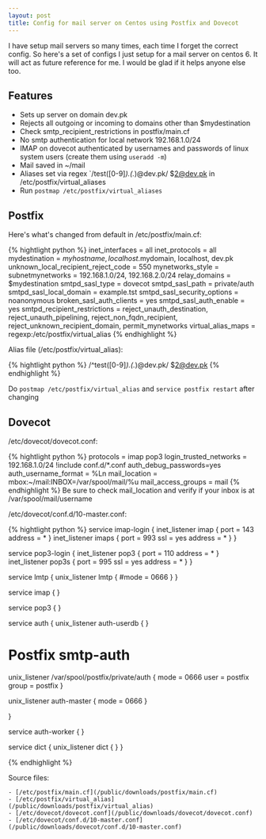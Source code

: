 ```yaml
---
layout: post
title: Config for mail server on Centos using Postfix and Dovecot
---
```


I have setup mail servers so many times, each time I forget the correct config. So here's a set of configs I just setup for a mail server on centos 6. It will act as future reference for me. I would be glad if it helps anyone else too.

Features
---------
- Sets up server on domain dev.pk
- Rejects all outgoing or incoming to domains other than $mydestination
- Check smtp_recipient_restrictions in postfix/main.cf
- No smtp authentication for local network 192.168.1.0/24
- IMAP on dovecot authenticated by usernames and passwords of linux system users (create them using `useradd -m`)
- Mail saved in ~/mail
- Aliases set via regex `/test([0-9]*).(.*)@dev.pk/ $2@dev.pk in /etc/postfix/virtual_aliases
- Run `postmap /etc/postfix/virtual_aliases`

Postfix
----------

Here's what's changed from default in /etc/postfix/main.cf:

{% hightlight python %}
inet_interfaces = all
inet_protocols = all
mydestination = $myhostname, localhost.$mydomain, localhost, dev.pk
unknown_local_recipient_reject_code = 550
mynetworks_style = subnetmynetworks = 192.168.1.0/24, 192.168.2.0/24
relay_domains = $mydestination
smtpd_sasl_type = dovecot
smtpd_sasl_path = private/auth
smtpd_sasl_local_domain = example.tst
smtpd_sasl_security_options = noanonymous
broken_sasl_auth_clients = yes
smtpd_sasl_auth_enable = yes
smtpd_recipient_restrictions = reject_unauth_destination,  reject_unauth_pipelining,   reject_non_fqdn_recipient,   reject_unknown_recipient_domain, permit_mynetworks
virtual_alias_maps = regexp:/etc/postfix/virtual_alias
{% endhighlight %}

Alias file (/etc/postfix/virtual_alias):

{% hightlight python %}
/^test([0-9]*)\.(.*)@dev.pk/ $2@dev.pk
{% endhighlight %}


Do `postmap /etc/postfix/virtual_alias` and `service postfix restart` after changing

Dovecot
-----

/etc/dovecot/dovecot.conf:

{% hightlight python %}
protocols = imap pop3 
login_trusted_networks = 192.168.1.0/24
!include conf.d/*.conf
auth_debug_passwords=yes
auth_username_format = %Ln
mail_location = mbox:~/mail:INBOX=/var/spool/mail/%u
mail_access_groups = mail
{% endhighlight %}
Be sure to check mail_location and verify if your inbox is at /var/spool/mail/username

/etc/dovecot/conf.d/10-master.conf:

{% hightlight python %}
service imap-login {
  inet_listener imap {
    port = 143
    address = *
  }
  inet_listener imaps {
    port = 993
    ssl = yes
    address = *
  }
}

service pop3-login {
  inet_listener pop3 {
    port = 110
    address = *
  }
  inet_listener pop3s {
    port = 995
    ssl = yes
    address = *
  }
}

service lmtp {
  unix_listener lmtp {
    #mode = 0666
  }
}

service imap {
}

service pop3 {
}

service auth {
  unix_listener auth-userdb {
  }

  # Postfix smtp-auth
  unix_listener /var/spool/postfix/private/auth {
    mode = 0666
    user = postfix
    group = postfix
  }

  unix_listener auth-master {
    mode = 0666
  }

}

service auth-worker {
}

service dict {
  unix_listener dict {
  }
}

{% endhighlight %}

Source files:

	- [/etc/postfix/main.cf](/public/downloads/postfix/main.cf)
	- [/etc/postfix/virtual_alias](/public/downloads/postfix/virtual_alias)
	- [/etc/dovecot/dovecot.conf](/public/downloads/dovecot/dovecot.conf)
	- [/etc/dovecot/conf.d/10-master.conf](/public/downloads/dovecot/conf.d/10-master.conf)